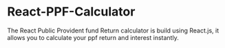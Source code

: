 # React-PPF-Calculator
The React Public Provident fund Return calculator is build  using React.js, it allows you to calculate your ppf return and interest instantly.
